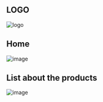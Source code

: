 ## LOGO

![logo](https://github.com/Proyectos-ISP/GroceryStore/assets/96152580/788cbfef-667b-42ba-8d51-a107b1abf43f)

## Home
![image](https://github.com/Proyectos-ISP/GroceryStore/assets/96152580/a44688e5-183d-4a82-974a-0e023356c4ca)

## List about the products
![image](https://github.com/Proyectos-ISP/GroceryStore/assets/96152580/43a79972-c46e-4f26-9561-090b8e581712)
